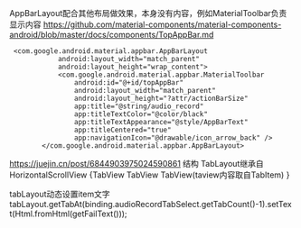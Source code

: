 

AppBarLayout配合其他布局做效果，本身没有内容，例如MaterialToolbar负责显示内容
https://github.com/material-components/material-components-android/blob/master/docs/components/TopAppBar.md
```
 <com.google.android.material.appbar.AppBarLayout
            android:layout_width="match_parent"
            android:layout_height="wrap_content">
            <com.google.android.material.appbar.MaterialToolbar
                android:id="@+id/topAppBar"
                android:layout_width="match_parent"
                android:layout_height="?attr/actionBarSize"
                app:title="@string/audio_record"
                app:titleTextColor="@color/black"
                app:titleTextAppearance="@style/AppBarText"
                app:titleCentered="true"
                app:navigationIcon="@drawable/icon_arrow_back" />
        </com.google.android.material.appbar.AppBarLayout>
```



https://juejin.cn/post/6844903975024590861
结构
TabLayout继承自 HorizontalScrollView
{TabView TabView TabView(taview内容取自TabItem) }

tabLayout动态设置item文字
tabLayout.getTabAt(binding.audioRecordTabSelect.getTabCount()-1).setText(Html.fromHtml(getFailText()));
